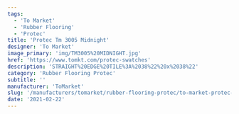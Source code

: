 ```yaml
---
tags:
  - 'To Market'
  - 'Rubber Flooring'
  - 'Protec'
title: 'Protec Tm 3005 Midnight'
designer: 'To Market'
image_primary: 'img/TM3005%20MIDNIGHT.jpg'
href: 'https://www.tomkt.com/protec-swatches'
description: 'STRAIGHT%20EDGE%20TILE%3A%2038%22%20x%2038%22'
category: 'Rubber Flooring Protec'
subtitle: ''
manufacturer: 'ToMarket'
slug: '/manufacturers/tomarket/rubber-flooring-protec/to-market-protec-tm-3005-midnight'
date: '2021-02-22'
---
```

